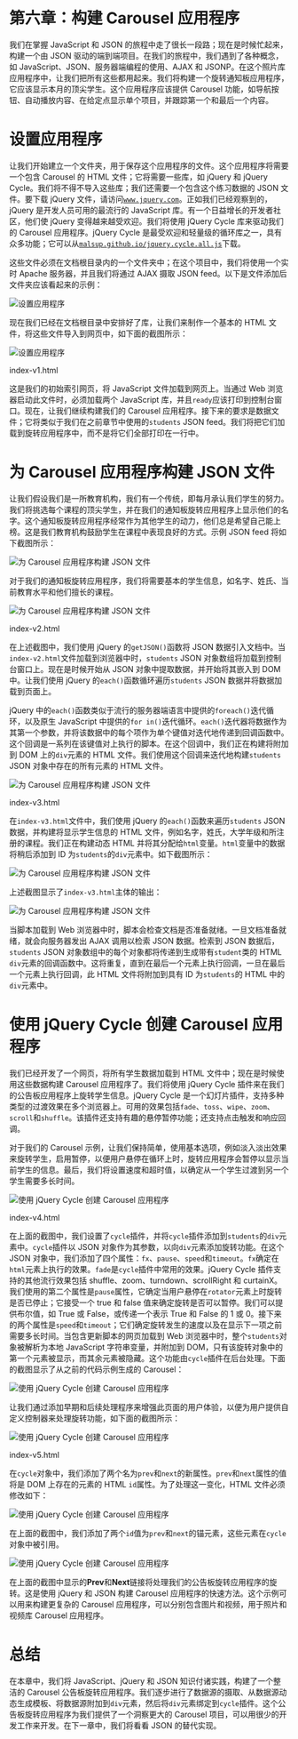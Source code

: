 # 第六章：构建 Carousel 应用程序

我们在掌握 JavaScript 和 JSON 的旅程中走了很长一段路；现在是时候忙起来，构建一个由 JSON 驱动的端到端项目。在我们的旅程中，我们遇到了各种概念，如 JavaScript、JSON、服务器端编程的使用、AJAX 和 JSONP。在这个照片库应用程序中，让我们把所有这些都用起来。我们将构建一个旋转通知板应用程序，它应该显示本月的顶尖学生。这个应用程序应该提供 Carousel 功能，如导航按钮、自动播放内容、在给定点显示单个项目，并跟踪第一个和最后一个内容。

# 设置应用程序

让我们开始建立一个文件夹，用于保存这个应用程序的文件。这个应用程序将需要一个包含 Carousel 的 HTML 文件；它将需要一些库，如 jQuery 和 jQuery Cycle。我们将不得不导入这些库；我们还需要一个包含这个练习数据的 JSON 文件。要下载 jQuery 文件，请访问[`www.jquery.com`](http://www.jquery.com)。正如我们已经观察到的，jQuery 是开发人员可用的最流行的 JavaScript 库。有一个日益增长的开发者社区，他们使 jQuery 变得越来越受欢迎。我们将使用 jQuery Cycle 库来驱动我们的 Carousel 应用程序。jQuery Cycle 是最受欢迎和轻量级的循环库之一，具有众多功能；它可以从[`malsup.github.io/jquery.cycle.all.js`](http://malsup.github.io/jquery.cycle.all.js)下载。

这些文件必须在文档根目录内的一个文件夹中；在这个项目中，我们将使用一个实时 Apache 服务器，并且我们将通过 AJAX 摄取 JSON feed。以下是文件添加后文件夹应该看起来的示例：

![设置应用程序](img/6034OS_06_01.jpg)

现在我们已经在文档根目录中安排好了库，让我们来制作一个基本的 HTML 文件，将这些文件导入到网页中，如下面的截图所示：

![设置应用程序](img/6034OS_06_02.jpg)

index-v1.html

这是我们的初始索引网页，将 JavaScript 文件加载到网页上。当通过 Web 浏览器启动此文件时，必须加载两个 JavaScript 库，并且`ready`应该打印到控制台窗口。现在，让我们继续构建我们的 Carousel 应用程序。接下来的要求是数据文件；它将类似于我们在之前章节中使用的`students` JSON feed。我们将把它们加载到旋转应用程序中，而不是将它们全部打印在一行中。

# 为 Carousel 应用程序构建 JSON 文件

让我们假设我们是一所教育机构，我们有一个传统，即每月承认我们学生的努力。我们将挑选每个课程的顶尖学生，并在我们的通知板旋转应用程序上显示他们的名字。这个通知板旋转应用程序经常作为其他学生的动力，他们总是希望自己能上榜。这是我们教育机构鼓励学生在课程中表现良好的方式。示例 JSON feed 将如下截图所示：

![为 Carousel 应用程序构建 JSON 文件](img/6034OS_06_03.jpg)

对于我们的通知板旋转应用程序，我们将需要基本的学生信息，如名字、姓氏、当前教育水平和他们擅长的课程。

![为 Carousel 应用程序构建 JSON 文件](img/6034OS_06_04.jpg)

index-v2.html

在上述截图中，我们使用 jQuery 的`getJSON()`函数将 JSON 数据引入文档中。当`index-v2.html`文件加载到浏览器中时，`students` JSON 对象数组将加载到控制台窗口上。现在是时候开始从 JSON 对象中提取数据，并开始将其嵌入到 DOM 中。让我们使用 jQuery 的`each()`函数循环遍历`students` JSON 数据并将数据加载到页面上。

jQuery 中的`each()`函数类似于流行的服务器端语言中提供的`foreach()`迭代循环，以及原生 JavaScript 中提供的`for in()`迭代循环。`each()`迭代器将数据作为其第一个参数，并将该数据中的每个项作为单个键值对迭代地传递到回调函数中。这个回调是一系列在该键值对上执行的脚本。在这个回调中，我们正在构建将附加到 DOM 上的`div`元素的 HTML 文件。我们使用这个回调来迭代地构建`students` JSON 对象中存在的所有元素的 HTML 文件。

![为 Carousel 应用程序构建 JSON 文件](img/6034OS_06_05.jpg)

index-v3.html

在`index-v3.html`文件中，我们使用 jQuery 的`each()`函数来遍历`students` JSON 数据，并构建将显示学生信息的 HTML 文件，例如名字，姓氏，大学年级和所注册的课程。我们正在构建动态 HTML 并将其分配给`html`变量。`html`变量中的数据将稍后添加到 ID 为`students`的`div`元素中。如下截图所示：

![为 Carousel 应用程序构建 JSON 文件](img/6034OS_06_06.jpg)

上述截图显示了`index-v3.html`主体的输出：

![为 Carousel 应用程序构建 JSON 文件](img/6034OS_06_07.jpg)

当脚本加载到 Web 浏览器中时，脚本会检查文档是否准备就绪。一旦文档准备就绪，就会向服务器发出 AJAX 调用以检索 JSON 数据。检索到 JSON 数据后，`students` JSON 对象数组中的每个对象都将传递到生成带有`student`类的 HTML `div`元素的回调函数中。这将重复，直到在最后一个元素上执行回调，一旦在最后一个元素上执行回调，此 HTML 文件将附加到具有 ID 为`students`的 HTML 中的`div`元素中。

# 使用 jQuery Cycle 创建 Carousel 应用程序

我们已经开发了一个网页，将所有学生数据加载到 HTML 文件中；现在是时候使用这些数据构建 Carousel 应用程序了。我们将使用 jQuery Cycle 插件来在我们的公告板应用程序上旋转学生信息。jQuery Cycle 是一个幻灯片插件，支持多种类型的过渡效果在多个浏览器上。可用的效果包括`fade`、`toss`、`wipe`、`zoom`、`scroll`和`shuffle`。该插件还支持有趣的悬停暂停功能；还支持点击触发和响应回调。

对于我们的 Carousel 示例，让我们保持简单，使用基本选项，例如淡入淡出效果来旋转学生，启用暂停，以便用户悬停在循环上时，旋转应用程序会暂停以显示当前学生的信息。最后，我们将设置速度和超时值，以确定从一个学生过渡到另一个学生需要多长时间。

![使用 jQuery Cycle 创建 Carousel 应用程序](img/6034OS_06_08.jpg)

index-v4.html

在上面的截图中，我们设置了`cycle`插件，并将`cycle`插件添加到`students`的`div`元素中。`cycle`插件以 JSON 对象作为其参数，以向`div`元素添加旋转功能。在这个 JSON 对象中，我们添加了四个属性：`fx`、`pause`、`speed`和`timeout`。`fx`确定在`html`元素上执行的效果。`fade`是`cycle`插件中常用的效果。jQuery Cycle 插件支持的其他流行效果包括 shuffle、zoom、turndown、scrollRight 和 curtainX。我们使用的第二个属性是`pause`属性，它确定当用户悬停在`rotator`元素上时旋转是否已停止；它接受一个 true 和 false 值来确定旋转是否可以暂停。我们可以提供布尔值，如 True 或 False，或传递一个表示 True 和 False 的 1 或 0。接下来的两个属性是`speed`和`timeout`；它们确定旋转发生的速度以及在显示下一项之前需要多长时间。当包含更新脚本的网页加载到 Web 浏览器中时，整个`students`对象被解析为本地 JavaScript 字符串变量，并附加到 DOM，只有该旋转对象中的第一个元素被显示，而其余元素被隐藏。这个功能由`cycle`插件在后台处理。下面的截图显示了从之前的代码示例生成的 Carousel：

![使用 jQuery Cycle 创建 Carousel 应用程序](img/6034OS_06_09.jpg)

让我们通过添加早期和后续处理程序来增强此页面的用户体验，以便为用户提供自定义控制器来处理旋转功能，如下面的截图所示：

![使用 jQuery Cycle 创建 Carousel 应用程序](img/6034OS_06_10.jpg)

index-v5.html

在`cycle`对象中，我们添加了两个名为`prev`和`next`的新属性。`prev`和`next`属性的值将是 DOM 上存在的元素的 HTML `id`属性。为了处理这一变化，HTML 文件必须修改如下：

![使用 jQuery Cycle 创建 Carousel 应用程序](img/6034OS_06_11.jpg)

在上面的截图中，我们添加了两个`id`值为`prev`和`next`的锚元素，这些元素在`cycle`对象中被引用。

![使用 jQuery Cycle 创建 Carousel 应用程序](img/6034OS_06_12.jpg)

在上面的截图中显示的**Prev**和**Next**链接将处理我们的公告板旋转应用程序的旋转。这是使用 jQuery 和 JSON 构建 Carousel 应用程序的快速方法。这个示例可以用来构建更复杂的 Carousel 应用程序，可以分别包含图片和视频，用于照片和视频库 Carousel 应用程序。

# 总结

在本章中，我们将 JavaScript、jQuery 和 JSON 知识付诸实践，构建了一个整洁的 Carousel 公告板旋转应用程序。我们逐步进行了数据源的摄取、从数据源动态生成模板、将数据源附加到`div`元素，然后将`div`元素绑定到`cycle`插件。这个公告板旋转应用程序为我们提供了一个洞察更大的 Carousel 项目，可以用很少的开发工作来开发。在下一章中，我们将看看 JSON 的替代实现。
